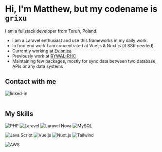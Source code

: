 # Hi, I'm Matthew, but my codename is `grixu`

I am a fullstack developer from Toruń, Poland.
* I am a Laravel enthusiast and use this frameworks in my daily work.
* In frontend work I am concentrated at Vue.js & Nuxt.js (if SSR needed)
* Currently working at [Evionica](https://evionica.com/)
* Previously work at [RYWAL-RHC](https://rywal.com.pl)
* Maintaining few packages, mostly for sync data between two database, APIs or any data systems

## Contact with me
[<img align="left" alt="linked-in" src="https://img.shields.io/badge/linkedin-%230077B5.svg?&style=for-the-badge&logo=linkedin&logoColor=white" />](https://www.linkedin.com/in/mateusz-gostanski-577920ab/)
<br><br>


## My Skills
![PHP](https://img.shields.io/badge/php-%2320232a.svg?&style=for-the-badge&logo=php)
![Laravel](https://img.shields.io/badge/laravel-%2320232a.svg?&style=for-the-badge&logo=laravel)
![Laravel Nova](https://img.shields.io/badge/laravel%20nova-%2320232a.svg?&style=for-the-badge&logo=laravel-nova)
![MySQL](https://img.shields.io/badge/mysql-%2320232a.svg?&style=for-the-badge&logo=mysql)

![Java Script](https://img.shields.io/badge/javascript-%2320232a.svg?&style=for-the-badge&logo=javascript)
![Vue.js](https://img.shields.io/badge/vue.js-%2320232a.svg?&style=for-the-badge&logo=vue.js)
![Nuxt.js](https://img.shields.io/badge/nuxt.js-%2320232a.svg?&style=for-the-badge&logo=nuxt.js)
![Tailwind](https://img.shields.io/badge/tailwind-%2320232a.svg?&style=for-the-badge&logo=tailwindcss)

![AWS](https://img.shields.io/badge/aws-%2320232a.svg?&style=for-the-badge&logo=amazon)
